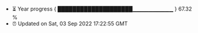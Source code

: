 - ⏳ Year progress { ████████████████████▁▁▁▁▁▁▁▁▁▁ } 67.32 %
- ⏰ Updated on Sat, 03 Sep 2022 17:22:55 GMT

